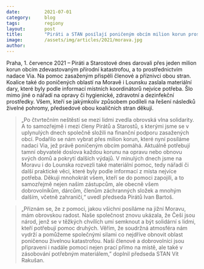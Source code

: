 ```yaml
---
date:         2021-07-01
category:     blog
tags:         regiony
layout:       post
title:        "Piráti a STAN posílají poničeným obcím milion korun prostřednictvím nadace Via. Rozvezli také potřebnou materiální pomoc"
image:        /assets/img/articles/2021/morava.jpg
author:       
---
```




Praha, 1. července 2021 – Piráti a Starostové dnes darovali přes jeden milion korun obcím zdevastovaným přírodní katastrofou, a to prostřednictvím nadace Via. Na pomoc zasaženým přispěli členové a příznivci obou stran. Koalice také do poničených oblastí na Moravě i Lounsku zaslala materiální dary, které byly podle informací místních koordinátorů nejvíce potřeba. Šlo mimo jiné o nářadí na opravy či hygienické, zdravotní a dezinfekční prostředky. Všem, kteří se jakýmkoliv způsobem podíleli na řešení následků živelné pohromy, předsedové obou koaličních stran děkují.

> „Po čtvrtečním neštěstí se mezi lidmi zvedla obrovská vlna solidarity. A to samozřejmě i mezi členy Pirátů a Starostů, s kterými jsme se v uplynulých dnech společně složili na finanční podporu zasažených obcí. Podařilo se nám vybrat přes milion korun, které nyní posíláme nadaci Via, jež právě poničeným obcím pomáhá. Aktuálně potřebují tamní obyvatelé doslova každou korunu na opravu nebo obnovu svých domů a pokrytí dalších výdajů. V minulých dnech jsme na Moravu i do Lounska rozvezli také materiální pomoc, tedy nářadí či další praktické věci, které byly podle informací z místa nejvíce potřeba. Děkuji mnohokrát všem, kteří se do pomoci zapojili, a to samozřejmě nejen našim zástupcům, ale obecně všem dobrovolníkům, dárcům, členům záchranných složek a mnohým dalším, včetně zahraničí,“ uvedl předseda Pirátů Ivan Bartoš.

> „Přiznám se, že z pomoci, jakou všichni posíláme na jižní Moravu, mám obrovskou radost. Naše společnost znovu ukázala, že Češi jsou národ, jenž se v těžkých chvílích umí semknout a být solidární s lidmi, kteří potřebují pomoc druhých. Věřím, že soudržná atmosféra nám vydrží a pomůžeme společnými silami co nejdříve obnovit oblast poničenou živelnou katastrofou. Naši členové a dobrovolníci jsou připraveni i nadále pomoci nejen prací přímo na místě, ale také v zásobování potřebným materiálem,” doplnil předseda STAN Vít Rakušan.

